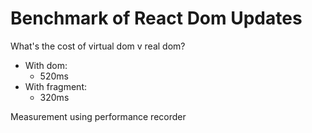 Benchmark of React Dom Updates
==============================

What's the cost of virtual dom v real dom?

- With dom:
  - 520ms
- With fragment:
  - 320ms

Measurement using performance recorder
